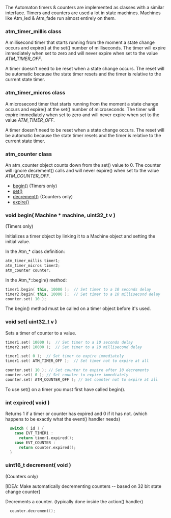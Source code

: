 The Automaton timers & counters are implemented as classes with a similar interface. Timers and counters are used a lot in state machines. Machines like Atm_led & Atm_fade run almost entirely on them.

### atm_timer_millis class ###

A millisecond timer that starts running from the moment a state change occurs and expire() at the set() number of milliseconds. The timer will expire immediately when set to zero and will never expire when set to the value *ATM_TIMER_OFF*. 

A timer doesn't need to be reset when a state change occurs. The reset will be automatic because the state timer resets and the timer is relative to the current state timer.

### atm_timer_micros class ###

A microsecond timer that starts running from the moment a state change occurs and expire() at the set() number of microseconds. The timer will expire immediately when set to zero and will never expire when set to the value *ATM_TIMER_OFF*.

A timer doesn't need to be reset when a state change occurs. The reset will be automatic because the state timer resets and the timer is relative to the current state timer.

### atm_counter class ###

An atm_counter object counts down from the set() value to 0.
The counter will ignore decrement() calls and will never expire() when set to the value *ATM_COUNTER_OFF*.

* [begin()](#begin) (Timers only)
* [set()](#set)
* [decrement()](#decrement) (Counters only)
* [expire()](#expire)


### void begin( Machine * machine, uint32_t v ) ###

(Timers only)

Initializes a timer object by linking it to a Machine object and setting the initial value.

In the Atm_* class definition:
```c++
atm_timer_millis timer1;
atm_timer_micros timer2;
atm_counter counter;
```
In the Atm_*::begin() method:

```c++
timer1.begin( this, 10000 );  // Set timer to a 10 seconds delay
timer2.begin( this, 10000 );  // Set timer to a 10 millisecond delay
counter.set( 10 );
```
The begin() method must be called on a timer object before it's used.

### void set( uint32_t v ) ###

Sets a timer of counter to a value.

```c++
timer1.set( 10000 );  // Set timer to a 10 seconds delay
timer2.set( 10000 );  // Set timer to a 10 millisecond delay

timer1.set( 0 );  // Set timer to expire immediately
timer1.set( ATM_TIMER_OFF );  // Set timer not to expire at all

counter.set( 10 ); // Set counter to expire after 10 decrements
counter.set( 0 ); // Set counter to expire immediately
counter.set( ATM_COUNTER_OFF ); // Set counter not to expire at all

```

To use set() on a timer you must first have called begin().

###  int expired( void ) ###

Returns 1 if a timer or counter has expired and 0 if it has not. (which happens to be exactly what the event() handler needs)

```c++
  switch ( id ) {
    case EVT_TIMER1 :
      return timer1.expired();
    case EVT_COUNTER :
      return counter.expired();
  }
```

### uint16_t decrement( void ) ###

(Counters only)

[IDEA: Make automatically decrementing counters -- based on 32 bit state change counter]

Decrements a counter. (typically done inside the action() handler)

```c++
  counter.decrement();
```